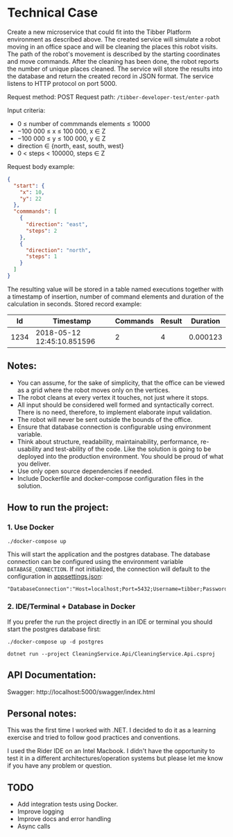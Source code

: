 # Technical Case

Create a new microservice that could fit into the Tibber Platform environment as described above. 
The created service will simulate a robot moving in an office space and will be cleaning the places this robot visits. 
The path of the robot's movement is described by the starting coordinates and move commands. 
After the cleaning has been done, the robot reports the number of unique places cleaned. 
The service will store the results into the database and return the created record in JSON format. 
The service listens to HTTP protocol on port 5000.

Request method: POST
Request path: `/tibber-developer-test/enter-path` 

Input criteria:
- 0 ≤ number of commmands elements ≤ 10000
- −100 000 ≤ x ≤ 100 000, x ∈ Z
- −100 000 ≤ y ≤ 100 000, y ∈ Z
- direction ∈ {north, east, south, west}
- 0 < steps < 100000, steps ∈ Z

Request body example:
```json
{
  "start": {
    "x": 10,
    "y": 22
  },
  "commmands": [
    {
      "direction": "east",
      "steps": 2
    },
    {
      "direction": "north",
      "steps": 1
    }
  ]
}
```
The resulting value will be stored in a table named executions together with a timestamp of insertion, number of command elements and duration of the calculation in seconds.
Stored record example:

| Id | Timestamp | Commands | Result | Duration |
|----|-----------|----------|--------|----------|
| 1234| 2018-05-12 12:45:10.851596 | 2 | 4 | 0.000123|


## Notes:

- You can assume, for the sake of simplicity, that the office can be viewed as a grid where the robot moves only on the vertices.
- The robot cleans at every vertex it touches, not just where it stops.
- All input should be considered well formed and syntactically correct. There is no
need, therefore, to implement elaborate input validation.
- The robot will never be sent outside the bounds of the office.
- Ensure that database connection is configurable using environment variable. 
- Think about structure, readability, maintainability, performance, re-usability and
test-ability of the code. Like the solution is going to be deployed into the
production environment. You should be proud of what you deliver.
- Use only open source dependencies if needed.
- Include Dockerfile and docker-compose configuration files in the solution.


## How to run the project:
### 1. Use Docker

    ./docker-compose up

This will start the application and the postgres database.
The database connection can be configured using the environment variable `DATABASE_CONNECTION`. If not initialized, the connection will default to the configuration in [appsettings.json](CleaningService.Api/appsettings.json):

    "DatabaseConnection":"Host=localhost;Port=5432;Username=tibber;Password=tibber;Database=tibber",


### 2. IDE/Terminal + Database in Docker
If you prefer the run the project directly in an IDE or terminal you should start the postgres database first:
    
    ./docker-compose up -d postgres

    dotnet run --project CleaningService.Api/CleaningService.Api.csproj

## API Documentation:
Swagger: http://localhost:5000/swagger/index.html

## Personal notes:

This was the first time I worked with .NET. I decided to do it as a learning exercise and tried to follow good practices and conventions.

I used the Rider IDE on an Intel Macbook. I didn't have the opportunity to test it in a different architectures/operation systems but please let me know if you have any problem or question.

## TODO
- Add integration tests using Docker.
- Improve logging
- Improve docs and error handling
- Async calls
    
    
